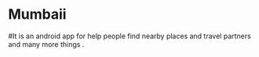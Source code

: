 # Mumbaii

#It is an android app for help people find nearby places and travel partners and many more things .
